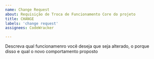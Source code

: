 ```yaml
---
name: Change Request
about: Requisição de Troca de Funcionamento Core do projeto
title: CHANGE
labels: 'change request'
assignees: CodeWracker

---
```


Descreva qual funcionamenro você deseja que seja alterado, o porque disso e qual o novo comportamento proposto
